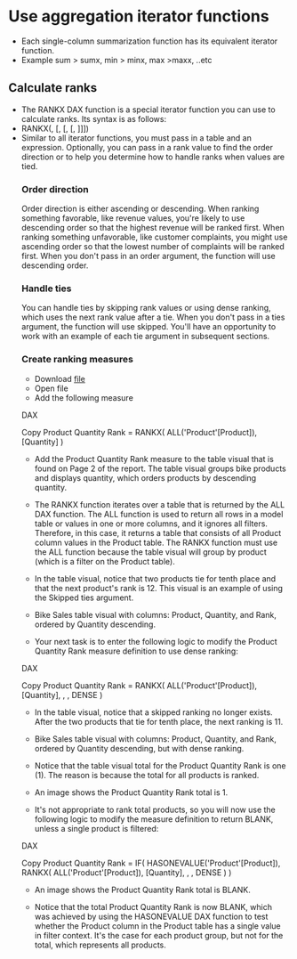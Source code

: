 # Use aggregation iterator functions

- Each single-column summarization function has its equivalent iterator function.
- Example sum > sumx, min > minx, max >maxx, ..etc


## Calculate ranks

- The RANKX DAX function is a special iterator function you can use to calculate ranks. Its syntax is as follows:
- RANKX(<table>, <expression>[, <value>[, <order>[, <ties>]]])
- Similar to all iterator functions, you must pass in a table and an expression. Optionally, you can pass in a rank value to find the order direction or to help you determine how to handle ranks when values are tied.
### Order direction
Order direction is either ascending or descending. When ranking something favorable, like revenue values, you're likely to use descending order so that the highest revenue will be ranked first. When ranking something unfavorable, like customer complaints, you might use ascending order so that the lowest number of complaints will be ranked first. When you don't pass in an order argument, the function will use descending order.

### Handle ties
You can handle ties by skipping rank values or using dense ranking, which uses the next rank value after a tie. When you don't pass in a ties argument, the function will use skipped. You'll have an opportunity to work with an example of each tie argument in subsequent sections.

### Create ranking measures
- Download [file](https://github.com/rritec/powerbi/raw/master/Labdata/Adventure%20Works%20DW%202020%20M05.pbix)
- Open file 
- Add the following measure 

DAX

Copy
Product Quantity Rank =
RANKX(
    ALL('Product'[Product]),
    [Quantity]
)
- Add the Product Quantity Rank measure to the table visual that is found on Page 2 of the report. The table visual groups bike products and displays quantity, which orders products by descending quantity.

- The RANKX function iterates over a table that is returned by the ALL DAX function. The ALL function is used to return all rows in a model table or values in one or more columns, and it ignores all filters. Therefore, in this case, it returns a table that consists of all Product column values in the Product table. The RANKX function must use the ALL function because the table visual will group by product (which is a filter on the Product table).

- In the table visual, notice that two products tie for tenth place and that the next product's rank is 12. This visual is an example of using the Skipped ties argument.

- Bike Sales table visual with columns: Product, Quantity, and Rank, ordered by Quantity descending.

- Your next task is to enter the following logic to modify the Product Quantity Rank measure definition to use dense ranking:

DAX

Copy
Product Quantity Rank =
RANKX(
    ALL('Product'[Product]),
    [Quantity],
    ,
    ,
    DENSE
)
- In the table visual, notice that a skipped ranking no longer exists. After the two products that tie for tenth place, the next ranking is 11.

- Bike Sales table visual with columns: Product, Quantity, and Rank, ordered by Quantity descending, but with dense ranking.

- Notice that the table visual total for the Product Quantity Rank is one (1). The reason is because the total for all products is ranked.

- An image shows the Product Quantity Rank total is 1.

- It's not appropriate to rank total products, so you will now use the following logic to modify the measure definition to return BLANK, unless a single product is filtered:

DAX

Copy
Product Quantity Rank =
IF(
    HASONEVALUE('Product'[Product]),
    RANKX(
        ALL('Product'[Product]),
        [Quantity],
        ,
        ,
        DENSE
    )
)
- An image shows the Product Quantity Rank total is BLANK.

- Notice that the total Product Quantity Rank is now BLANK, which was achieved by using the HASONEVALUE DAX function to test whether the Product column in the Product table has a single value in filter context. It's the case for each product group, but not for the total, which represents all products.


